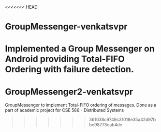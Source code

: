 <<<<<<< HEAD
# GroupMessenger-venkatsvpr
Implemented a Group Messenger on Android providing Total-FIFO Ordering with failure detection.
=======
# GroupMessenger2-venkatsvpr
GroupMessenger to implement Total-FIFO ordering of messages.
Done as a part of academic project for CSE 586 - Distributed Systems
>>>>>>> 361038c9749c31018e35a42d97bbe98773eab4de
